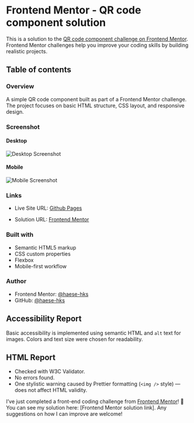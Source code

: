 # Frontend Mentor - QR code component solution

This is a solution to the [QR code component challenge on Frontend Mentor](https://www.frontendmentor.io/challenges/qr-code-component-iux_sIO_H). Frontend Mentor challenges help you improve your coding skills by building realistic projects.

## Table of contents

### Overview

A simple QR code component built as part of a Frontend Mentor challenge. The project focuses on basic HTML structure, CSS layout, and responsive design.

### Screenshot

#### Desktop

![Desktop Screenshot](./Screenshots/Screenshot-desktopok.png)

#### Mobile

![Mobile Screenshot](./Screenshots/Screenshot-mobile.png)

### Links

- Live Site URL: [Github Pages](https://haese-hks.github.io/qr-code-component/)

- Solution URL: [Frontend Mentor](https://www.frontendmentor.io/solutions/qr-code-component-IDWP4MLZsB)

### Built with

- Semantic HTML5 markup
- CSS custom properties
- Flexbox
- Mobile-first workflow

### Author

- Frontend Mentor: [@haese-hks](https://www.frontendmentor.io/profile/haese-hks)
- GitHub: [@haese-hks](https://github.com/haese-hks)

## Accessibility Report

Basic accessibility is implemented using semantic HTML and `alt` text for images. Colors and text size were chosen for readability.

## HTML Report

- Checked with W3C Validator.
- No errors found.
- One stylistic warning caused by Prettier formatting (`<img />` style) — does not affect HTML validity.

I’ve just completed a front-end coding challenge from [Frontend Mentor](https://www.frontendmentor.io/challenges/qr-code-component-iux_sIO_H)! 🎉
You can see my solution here: [Frontend Mentor solution link].
Any suggestions on how I can improve are welcome!
